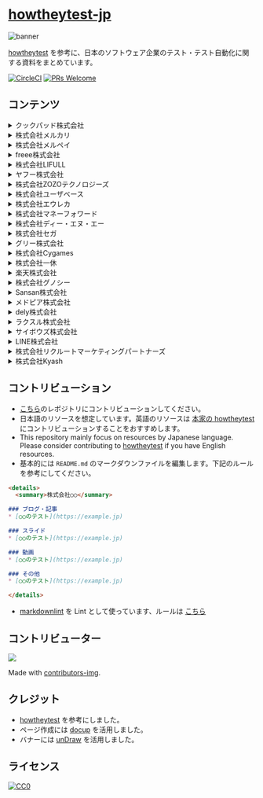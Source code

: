 # [howtheytest-jp](https://tadashi0713.github.io/howtheytest-jp/)

![banner](https://github.com/tadashi0713/howtheytest-jp/blob/master/banner.png?raw=true)

[howtheytest](https://github.com/abhivaikar/howtheytest) を参考に、日本のソフトウェア企業のテスト・テスト自動化に関する資料をまとめています。

[![CircleCI](https://circleci.com/gh/tadashi0713/howtheytest-jp/tree/master.svg?style=svg)](https://circleci.com/gh/tadashi0713/howtheytest-jp/tree/master)
[![PRs Welcome](https://img.shields.io/badge/PRs-welcome-brightgreen.svg?style=flat-square)](https://github.com/tadashi0713/howtheytest-jp/)

## コンテンツ

<details>
  <summary>クックパッド株式会社</summary>

### ブログ・記事

* [テストケース作成を仕様詳細化の手段とする実験](https://techlife.cookpad.com/entry/2020/03/16/130646)
* [クックパッド Android アプリ CI を CodeBuild に切り替えた話](https://techlife.cookpad.com/entry/2020/01/30/100000)
* [Android TVアプリの自動化されたテストの小話](https://techlife.cookpad.com/entry/2017/06/22/190000)
* [Android/iOSアプリのテストの区分戦略](https://techlife.cookpad.com/entry/2016/08/13/test-size-for-mobile)

</details>

<details>
  <summary>株式会社メルカリ</summary>

### ブログ・記事

* [Webの自動テストのこの１年を振り返って](https://tech.mercari.com/entry/2019/12/23/170258)
* [Windows10 / Microsoft Edge での自動テスト(Selenium WebDriver)を Azure DevTest Labs 上で実行して高速化したお話](https://tech.mercari.com/entry/2019/08/27/080000)
* [メルカリWeb版のUIテスト自動化で目指している世界と、そのために作った Selenium Grid・Zalenium 環境 on Azure Kubernetes Service(AKS)](https://tech.mercari.com/entry/2019/04/16/060000)
* [E2Eテストのテスト結果を可視化することで気づきが生まれた](https://tech.mercari.com/entry/2019/02/12/080000)
* [HeadSpinでモバイルアプリのテスト・モニタリングはどう変わるか](https://tech.mercari.com/entry/2019/02/14/105750)
* [Docker × Android エミュレータで、自動テスト(Appium)を並列化・爆速にする環境を作ったお話](https://tech.mercari.com/entry/2018/12/10/060000)
* [Appiumの環境構築を劇的に効率化した話](https://tech.mercari.com/entry/2018/12/07/074346)
* [メルカリiOSのUIテスト自動化をまるっとご紹介します！](https://tech.mercari.com/entry/2018/08/07/123000)
* [マイクロサービスのQA・セキュリティ自動化テスト社内ツール「Testdeck」をOSS化しました！](https://engineering.mercari.com/blog/entry/20200930-testdeck/)

</details>

<details>
  <summary>株式会社メルペイ</summary>

### ブログ・記事

* [メルペイiOSでのAppium活用事例](https://engineering.mercari.com/blog/entry/20210923-32355a8c7b/)
* [なぜメルペイQAはDevOpsに取り組むのか？](https://engineering.mercari.com/blog/entry/20201217-94588a41b9/)
* [Cypress + TestRail による Frontend E2E テストの効率化について](https://engineering.mercari.com/blog/entry/20201207-cypress-testrail-frontend-e2e-automation/)
* [Frontend E2Eテストの安定化の取り組み](https://engineering.mercari.com/blog/entry/20210914-fb8ff85b9a/)
* [メルペイiOSチームのスナップショットテストを効率化した話](https://engineering.mercari.com/blog/entry/20201220-ios-snapshot-testing/)

</details>

<details>
  <summary>freee株式会社</summary>

### ブログ・記事

* [freeeのQAの目指す姿-1/3](https://developers.freee.co.jp/entry/freee-qa-to-be-1)
* [freeeのQAの目指す姿-2/3](https://developers.freee.co.jp/entry/freee-qa-to-be-2)
* [freeeのQAの目指す姿-3/3](https://developers.freee.co.jp/entry/freee-qa-to-be-3)
* [freeeQAにおける品質指標の改善の話](https://developers.freee.co.jp/entry/quality-metrics)
* [スピードを上げても品質を落とすな！QAの挑戦](https://developers.freee.co.jp/entry/freee-tech-night-12-qa)

</details>

<details>
  <summary>株式会社LIFULL</summary>

### ブログ・記事

* [AIを活用したテスト自動化ツールを使ってみました](https://www.lifull.blog/entry/2020/03/26/185324)
* [ゼロから品質組織を立ち上げてきた話](https://www.lifull.blog/entry/2019/12/15/000000)
* [Visual Testingに最適な画像差分検知ツール「Gazo-san」をOSS化しました](https://www.lifull.blog/entry/2019/12/16/110000)
* [自動システムテストツール「Bucky」OSS化までの道のり](https://www.lifull.blog/entry/2019/05/21/170131)
* [新卒エンジニアのテストワークショップではテストを考えられるようになってもらっている](https://www.lifull.blog/entry/2021/08/27/143047)
* [ソフトウェアプロセス改善手法 SaPID 導入の壁と工夫](https://www.lifull.blog/entry/2021/07/29/102042)
* [本番障害からテストのヒントを抽出して活用する](https://www.lifull.blog/entry/2021/03/26/100000)
* [プロジェクトに直接的に関わらないQAのアプローチ](https://www.lifull.blog/entry/2021/01/28/133828)
* [LIFULLのQAの取り組みについて](https://www.lifull.blog/entry/2020/11/30/170734)
* [コード品質管理について](https://www.lifull.blog/entry/2021/03/22/131107)

### スライド

* [SaPID を導入するまでとそれから](https://www.slideshare.net/next_developer/sapid-249995479)
* [LIFULLでは新卒エンジニアに 丸一日のテスト研修を行なっている](https://www.slideshare.net/next_developer/lifull-249995498)

</details>

<details>
  <summary>ヤフー株式会社</summary>

### ブログ・記事

* [テスト自動化の今と今後](https://techblog.yahoo.co.jp/bb/testautomation-becomecommon/)

### スライド

* [Yahoo! JAPAN トップページ リニューアルとテストについて](https://www.slideshare.net/techblogyahoo/yahoo-japan-yjbonfire)
* [品質と向き合うための第一歩 #LINEヤフー福岡](https://www.slideshare.net/techblogyahoo/line-245366331)

</details>  

<details>
  <summary>株式会社ZOZOテクノロジーズ</summary>

### ブログ・記事

* [自動テストの実行環境をDockerでお気軽引っ越し](https://techblog.zozo.com/entry/testauto_env_rebuild)
* [ZOZOTOWN iOS にスナップショットテストを導入して開発速度を劇的に向上させた話](https://techblog.zozo.com/entry/ios_snapshottest)
* [AI-assistedテストへの挑戦 vol.1](https://techblog.zozo.com/entry/ai-assistedtest-1)
* [Web UIテスト自動化の実行環境をSelenium Gridで](https://techblog.zozo.com/entry/qa-webui-test-automation-01)
* [ZOZOSUIT計測テスト、自動化への道（接触篇）](https://techblog.zozo.com/entry/auto_measurement_02)
* [ZOZOSUIT計測テスト、自動化への道（音声認識篇）](https://techblog.zozo.com/entry/auto_measurement_01)
* [「品質」の基準とは？](https://techblog.zozo.com/entry/quality)
* [GitHub + CircleCIでAWS Device Farmでのテストを自動化](https://techblog.zozo.com/entry/devicefarm_automation)
* [KarateによるWeb APIのE2Eテスト実現への取り組み](https://techblog.zozo.com/entry/test-api-with-karate)
* [Autifyを導入してE2E自動テストを最適化した話](https://techblog.zozo.com/entry/autify-introduction)

</details>

<details>
  <summary>株式会社ユーザベース</summary>

### スライド

* [いかにしてテスト文化を醸成させたか](https://speakerdeck.com/takayukihayashi/ikanisitetesutowen-hua-woniang-cheng-sasetaka-0207ccd1-8b40-4cc1-ba92-6e66c512f56b)

### ブログ・記事

* [iOSアプリのログが正しく送信されていることを担保する](https://tech.uzabase.com/entry/2021/05/21/094101)
* [Vagrant で IE11 の Selenium Grid Node を作る](https://tech.uzabase.com/entry/2021/02/17/090000)
* [ファイルダウンロードを行う E2E テストを Selenium Grid / Zalenium で実施するための拡張を作る](https://tech.uzabase.com/entry/2021/08/04/161117)

</details>

<details>
  <summary>株式会社エウレカ</summary>

### ブログ・記事

* [PairsのQAはどう立ち上がったのか](https://medium.com/eureka-engineering/pairs%E3%81%AEqa%E3%81%AF%E3%81%A9%E3%81%86%E7%AB%8B%E3%81%A1%E4%B8%8A%E3%81%8C%E3%81%A3%E3%81%9F%E3%81%AE%E3%81%8B-30e3baa32d8f)

</details>

<details>
  <summary>株式会社マネーフォワード</summary>

### ブログ・記事

* [GitHub Actionsのワークフローを利用してクロスブラウザのE2Eテストを自動化する](https://moneyforward.com/engineers_blog/2019/11/06/e2e-test-automation/)

</details>

<details>
  <summary>株式会社ディー・エヌ・エー</summary>

### ブログ・記事

* [MOV Android版に対する「コード改善＋テスト導入」の取り組みの紹介](https://swet.dena.com/entry/2019/10/29/180000)

</details>

<details>
  <summary>株式会社セガ</summary>

### ブログ・記事

* [QAエンジニアってどんな仕事？～ゲーム開発におけるテストの世界～](http://techblog.sega.jp/entry/2018/08/27/100000)

</details>

<details>
  <summary>グリー株式会社</summary>

### ブログ・記事

* [【CEDEC 2019】グリーが目指したブラックボックステストの自動化による、高品質なテストの実現と自動化部隊の育成](https://gamebiz.jp/?p=248940)

</details>

<details>
  <summary>株式会社Cygames</summary>

### ブログ・記事

* [【CEDEC 2019 フォローアップ】Shadowverse流開発手法 ～QAコスト削減と堅牢性強化を実現するプランナーによるテスト駆動開発～](https://tech.cygames.co.jp/archives/3304/)
* [【JaSST’17 Tokyo フォローアップ】受け入れテストの自動化](https://tech.cygames.co.jp/archives/2983/)

</details>

<details>
  <summary>株式会社一休</summary>

### ブログ・記事

* [E2EテストをSelenium Webdriver からCypress.io に移行した話](https://user-first.ikyu.co.jp/entry/2019/04/23/090000)
* [API Test ライブラリ Tavern のご紹介](https://user-first.ikyu.co.jp/entry/2019/05/07/110000)

</details>

<details>
  <summary>楽天株式会社</summary>

### スライド

* [Rakuten QA Group Introduction & Best Practices](https://www.slideshare.net/YusukeNakamura/rakutenqanight1-nakamura)

</details>

<details>
  <summary>株式会社グノシー</summary>

### ブログ・記事

* [広義のQuality向上のためにQAメンバーが大事にしていること](https://tech.gunosy.io/entry/gunosy-quality)
* [人気のテスト管理ツール「qTest」と「PractiTest」を触ってみたよ](https://tech.gunosy.io/entry/test-management-tools)

</details>

<details>
  <summary>Sansan株式会社</summary>

### ブログ・記事

* [チームにE2Eテストの文化を広めた話](https://buildersbox.corp-sansan.com/entry/2019/04/01/110000)
* [mablでテスト自動化してみた 〜導入編〜](https://buildersbox.corp-sansan.com/entry/2020/08/27/110000)
* [mablでのテスト自動化 ～実践編～](https://buildersbox.corp-sansan.com/entry/2020/09/02/110000)
* [Visual Regression Testingで安心できるフロントエンド環境を作る](https://buildersbox.corp-sansan.com/entry/2021/03/18/110000)

</details>

<details>
  <summary>メドピア株式会社</summary>

### ブログ・記事

* [ビジュアルリグレッションテストを導入した話](https://tech.medpeer.co.jp/entry/2020/04/10/160000)
* [Nuxt利用プロダクトでIE11と仲良くするためのE2E](https://tech.medpeer.co.jp/entry/e2e-ie11)

</details>

<details>
  <summary>dely株式会社</summary>

### ブログ・記事

* [1px の変化も見逃さない！ビジュアルリグレッションテスト導入で快適フロントエンド開発](https://tech.dely.jp/entry/vis_reg_test)

</details>

<details>
  <summary>ラクスル株式会社</summary>

### ブログ・記事

* [クロスブラウザに対応したE2Eテスト環境の技術選定](https://tech.raksul.com/2019/07/31/%e3%82%af%e3%83%ad%e3%82%b9%e3%83%96%e3%83%a9%e3%82%a6%e3%82%b6%e3%81%ab%e5%af%be%e5%bf%9c%e3%81%97%e3%81%9fe2e%e3%83%86%e3%82%b9%e3%83%88%e7%92%b0%e5%a2%83%e3%81%ae%e6%8a%80%e8%a1%93%e9%81%b8/)

</details>

<details>
  <summary>サイボウズ株式会社</summary>

### ブログ・記事

* [Claraチームの開発・テストプロセスについて](https://blog.cybozu.io/entry/2020/03/26/110000)
* [Test Everything: データセンター仮想化と自動テストの取り組み](https://blog.cybozu.io/entry/2019/07/10/100000)
* [サイボウズサマーインターン2019 報告 〜品質保証・セキュリティコース](https://blog.cybozu.io/entry/2019/10/24/110000)
* [OpenSTFとkintoneでモバイル端末を管理する話](https://blog.cybozu.io/entry/2018/12/20/110000)
* [QAエンジニアのAgile Testing vol.1](https://blog.cybozu.io/entry/2018/08/29/080000)
* [QAエンジニアのAgile Testing vol.2](https://blog.cybozu.io/entry/2018/10/01/080000)
* [QAエンジニアのAgile Testing vol.3](https://blog.cybozu.io/entry/2018/12/14/080000)
* [QAがテスト設計プロセスの見える化に取り組んだ話](https://blog.cybozu.io/entry/2018/08/06/080000)

</details>

<details>
  <summary>LINE株式会社</summary>

### ブログ・記事

* [制作現場におけるビジュアルリグレッションテストの導入 – 「LINEのお年玉」4年目の挑戦](https://engineering.linecorp.com/ja/blog/visual-regression-otoshidama/)
* [Test Automation Workshop 2018 Tokyo](https://engineering.linecorp.com/ja/blog/test-automation-workshop-2018-tokyo)

</details>

<details>
  <summary>株式会社リクルートマーケティングパートナーズ</summary>

### ブログ・記事

* [TestCafe で E2E テストを始めよう #1 - 概要説明 と Hello World](https://tech.recruit-mp.co.jp/front-end/post-20193/)
* [TestCafe で E2E テストを始めよう #2 - ベーシック認証とユーザーロール（アカウント認証）](https://tech.recruit-mp.co.jp/front-end/post-20251/)
* [TestCafe で E2E テストを始めよう #3 - よりプログラマブルな作りにする](https://tech.recruit-mp.co.jp/front-end/post-20371/)
* [TestCafe で E2E テストを始めよう #4 - 関心の分離・メンテナブルなテストを書くためのベストプラクティス](https://tech.recruit-mp.co.jp/front-end/post-20397/)

</details>

<details>
  <summary>株式会社Kyash</summary>

### ブログ・記事

* [iOSDC 2021 LTで話した『Kyash iOSアプリのQAの歴史』のスライド補足](https://konifar.hatenablog.com/entry/2021/09/24/174144)
* [KyashのAPIのテストにおけるPostmanの運用方針](https://blog.kyash.co/entry/2021/09/03/095714)
* [Kyash QAチームの改善の取り組みについて](https://blog.kyash.co/entry/2021/08/11/191819)
* [Kyash Android で UIテストを導入した時の方針](https://konifar.hatenablog.com/entry/2018/08/13/180157)

</details>

## コントリビューション

* [こちら](https://github.com/tadashi0713/howtheytest-jp)のレポジトリにコントリビューションしてください。
* 日本語のリソースを想定しています。英語のリソースは [本家の howtheytest](https://github.com/abhivaikar/howtheytest) にコントリビューションすることをおすすめします。
* This repository mainly focus on resources by Japanese language. Please consider contributing to [howtheytest](https://github.com/abhivaikar/howtheytest) if you have English resources.
* 基本的には `README.md` のマークダウンファイルを編集します。下記のルールを参考にしてください。

```markdown
<details>
  <summary>株式会社○○</summary>

### ブログ・記事
* [○○のテスト](https://example.jp)

### スライド
* [○○のテスト](https://example.jp)

### 動画
* [○○のテスト](https://example.jp)

### その他
* [○○のテスト](https://example.jp)

</details>
```

* [markdownlint](https://github.com/DavidAnson/markdownlint) を Lint として使っています、ルールは [こちら](https://github.com/tadashi0713/howtheytest-jp/blob/master/.markdownlint.json)

## コントリビューター

<a href="https://github.com/tadashi0713/howtheytest-jp/graphs/contributors">
  <img src="https://contrib.rocks/image?repo=tadashi0713/howtheytest-jp" />
</a>

Made with [contributors-img](https://contrib.rocks).

## クレジット

* [howtheytest](https://github.com/abhivaikar/howtheytest) を参考にしました。
* ページ作成には [docup](https://github.com/egoist/docup) を活用しました。
* バナーには [unDraw](https://undraw.co/) を活用しました。

## ライセンス

[![CC0](https://mirrors.creativecommons.org/presskit/buttons/88x31/svg/cc-zero.svg)](https://creativecommons.org/publicdomain/zero/1.0/)
